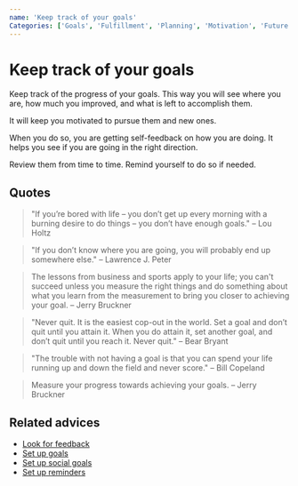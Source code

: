 ```yaml
---
name: 'Keep track of your goals'
Categories: ['Goals', 'Fulfillment', 'Planning', 'Motivation', 'Future', 'Motivation', 'Improvement', 'Feedback']
---
```

# Keep track of your goals

Keep track of the progress of your goals. This way you will see where you are, how much you improved, and what is left to accomplish them.

It will keep you motivated to pursue them and new ones.

When you do so, you are getting self-feedback on how you are doing. It helps you see if you are going in the right direction.

Review them from time to time. Remind yourself to do so if needed.

## Quotes

> "If you’re bored with life – you don’t get up every morning with a burning desire to do things – you don’t have enough goals." – Lou Holtz

> "If you don’t know where you are going, you will probably end up somewhere else." – Lawrence J. Peter

> The lessons from business and sports apply to your life; you can't succeed unless you measure the right things and do something about what you learn from the measurement to bring you closer to achieving your goal. – Jerry Bruckner

> "Never quit. It is the easiest cop-out in the world. Set a goal and don’t quit until you attain it. When you do attain it, set another goal, and don’t quit until you reach it. Never quit." – Bear Bryant

> "The trouble with not having a goal is that you can spend your life running up and down the field and never score." – Bill Copeland

> Measure your progress towards achieving your goals. – Jerry Bruckner

## Related advices

- [Look for feedback](../Look%20for%20feedback/index.md)
- [Set up goals](../Set%20up%20goals/index.md)
- [Set up social goals](../Set%20up%20social%20goals/index.md)
- [Set up reminders](../Set%20up%20reminders/index.md)